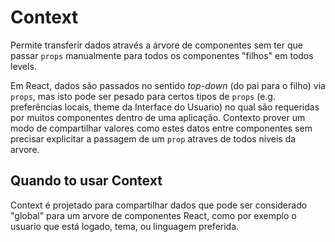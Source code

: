 # Context
Permite transferir dados através a árvore de componentes sem ter que passar `props` manualmente para todos os componentes "filhos" em todos levels. 

Em React, dados são passados no sentido *top-down* (do pai para o filho) via `props`, mas isto pode ser pesado para certos tipos de `props` (e.g. preferências locais, theme da Interface do Usuario) no qual são requeridas por muitos componentes dentro de uma aplicação. Contexto prover um modo de compartilhar valores como estes datos entre componentes sem precisar explicitar a passagem de um `prop` atraves de todos niveis da arvore. 

## Quando to usar Context
Context é projetado para compartilhar dados que pode ser considerado "global" para um arvore de componentes React, como por exemplo o usuario que está logado, tema, ou linguagem preferida.